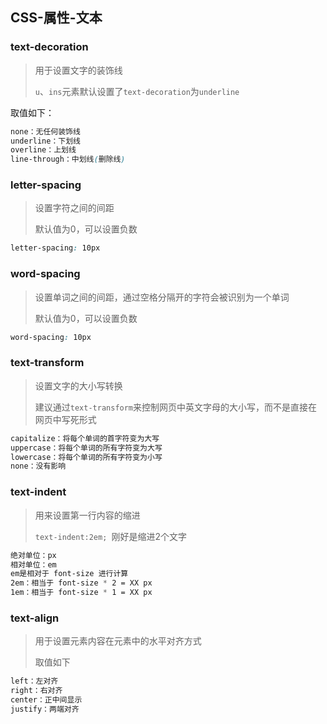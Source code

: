 ## CSS-属性-文本

### text-decoration

> 用于设置文字的装饰线
>
> `u`、`ins`元素默认设置了`text-decoration`为`underline`

取值如下：

```css
none：无任何装饰线
underline：下划线
overline：上划线
line-through：中划线(删除线)
```

### letter-spacing

> 设置字符之间的间距
>
> 默认值为0，可以设置负数

```css
letter-spacing: 10px
```

### word-spacing

> 设置单词之间的间距，通过空格分隔开的字符会被识别为一个单词
>
> 默认值为0，可以设置负数

```css
word-spacing: 10px
```

### text-transform

> 设置文字的大小写转换
>
> 建议通过`text-transform`来控制网页中英文字母的大小写，而不是直接在网页中写死形式

```css
capitalize：将每个单词的首字符变为大写
uppercase：将每个单词的所有字符变为大写
lowercase：将每个单词的所有字符变为小写
none：没有影响
```

### text-indent

> 用来设置第一行内容的缩进
>
> `text-indent:2em; `刚好是缩进2个文字

```css
绝对单位：px
相对单位：em
em是相对于 font-size 进行计算
2em：相当于 font-size * 2 = XX px
1em：相当于 font-size * 1 = XX px
```

### text-align

> 用于设置元素内容在元素中的水平对齐方式
>
> 取值如下

```css
left：左对齐
right：右对齐
center：正中间显示
justify：两端对齐
```

